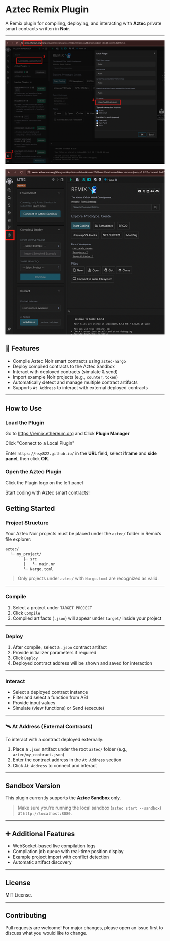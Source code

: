 # Aztec Remix Plugin

A Remix plugin for compiling, deploying, and interacting with **Aztec** private smart contracts written in **Noir**.

---

![Alt text](./screenshots/step1.png)

![Alt text](./screenshots/step2.png)

## 🔧 Features

- Compile Aztec Noir smart contracts using `aztec-nargo`
- Deploy compiled contracts to the Aztec Sandbox
- Interact with deployed contracts (simulate & send)
- Import example Noir projects (e.g., `counter`, `token`)
- Automatically detect and manage multiple contract artifacts
- Supports `At Address` to interact with external deployed contracts

---

## How to Use

### Load the Plugin

Go to https://remix.ethereum.org and Click **Plugin Manager**

Click "Connect to a Local Plugin"

Enter `https://hsy822.github.io/` in the **URL** field, select **iframe** and **side panel**, then click **OK**.

### Open the Aztec Plugin

Click the Plugin logo on the left panel

Start coding with Aztec smart contracts!

## Getting Started

### Project Structure

Your Aztec Noir projects must be placed under the `aztec/` folder in Remix’s file explorer:

```
aztec/
  └─ my_project/
        ├─ src
        │   └─ main.nr
        └─ Nargo.toml
```

> Only projects under `aztec/` with `Nargo.toml` are recognized as valid.

---

### Compile

1. Select a project under `TARGET PROJECT`
2. Click `Compile`
3. Compiled artifacts (`.json`) will appear under `target/` inside your project

---

### Deploy

1. After compile, select a `.json` contract artifact
2. Provide initializer parameters if required
3. Click `Deploy`
4. Deployed contract address will be shown and saved for interaction

---

### Interact

- Select a deployed contract instance
- Filter and select a function from ABI
- Provide input values
- Simulate (view functions) or Send (execute)

---

### 🛰️ At Address (External Contracts)

To interact with a contract deployed externally:

1. Place a `.json` artifact under the root `aztec/` folder (e.g., `aztec/my_contract.json`)
2. Enter the contract address in the `At Address` section
3. Click `At Address` to connect and interact

---

## Sandbox Version

This plugin currently supports the **Aztec Sandbox** only.

> Make sure you're running the local sandbox (`aztec start --sandbox`) at `http://localhost:8080`.

---

## ➕ Additional Features

- WebSocket-based live compilation logs
- Compilation job queue with real-time position display
- Example project import with conflict detection
- Automatic artifact discovery

---

## License

MIT License.

---

## Contributing

Pull requests are welcome! For major changes, please open an issue first to discuss what you would like to change.
